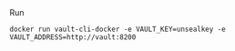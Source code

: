 ## 

Run
```
docker run vault-cli-docker -e VAULT_KEY=unsealkey -e VAULT_ADDRESS=http://vault:8200
```